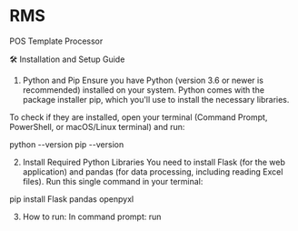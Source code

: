 # RMS
POS Template Processor

🛠️ Installation and Setup Guide

1. Python and Pip
Ensure you have Python (version 3.6 or newer is recommended) installed on your system. Python comes with the package installer pip, which you'll use to install the necessary libraries.

To check if they are installed, open your terminal (Command Prompt, PowerShell, or macOS/Linux terminal) and run: 

python --version
pip --version

2. Install Required Python Libraries
You need to install Flask (for the web application) and pandas (for data processing, including reading Excel files). Run this single command in your terminal:

pip install Flask pandas openpyxl

3. How to run: 
In command prompt: run <python app.py>